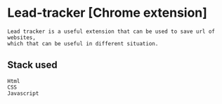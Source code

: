 # Lead-tracker [Chrome extension]

    Lead tracker is a useful extension that can be used to save url of websites,
    which that can be useful in different situation.

## Stack used

    Html
    CSS
    Javascript

